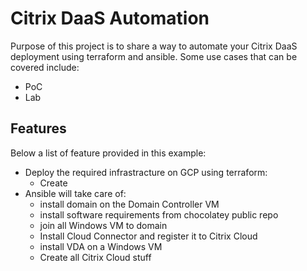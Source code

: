# Citrix DaaS Automation

Purpose of this project is to share a way to automate your Citrix DaaS deployment using terraform and ansible.
Some use cases that can be covered include:
- PoC
- Lab

## Features
Below a list of feature provided in this example:
- Deploy the required infrastracture on GCP using terraform:
    - Create 
- Ansible will take care of:
    - install domain on the Domain Controller VM
    - install software requirements from chocolatey public repo
    - join all Windows VM to domain
    - Install Cloud Connector and register it to Citrix Cloud
    - install VDA on a Windows VM
    - Create all Citrix Cloud stuff